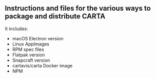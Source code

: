 ## Instructions and files for the various ways to package and distribute CARTA

It includes:

- macOS Electron version
- Linux AppImages
- RPM spec files
- Flatpak version
- Snapcraft version
- cartavis/carta Docker image
- NPM
